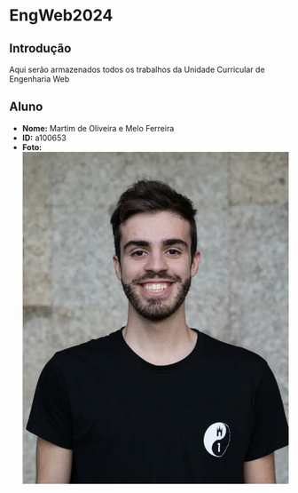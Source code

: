 # EngWeb2024

## Introdução
Aqui serão armazenados todos os trabalhos da Unidade Curricular de Engenharia Web

## Aluno

- **Nome:** Martim de Oliveira e Melo Ferreira
- **ID:** a100653
- **Foto:** ![Fotografia do aluno](img.jpg)
